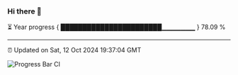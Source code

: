 ### Hi there 👋

⏳ Year progress { ███████████████████████▁▁▁▁▁▁▁ } 78.09 %

---

⏰ Updated on Sat, 12 Oct 2024 19:37:04 GMT

![Progress Bar CI](https://github.com/IshwaranRudhara/GIT-ACTION/workflows/Progress%20Bar%20CI/badge.svg)
